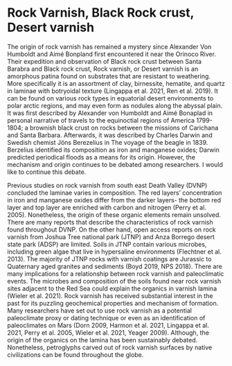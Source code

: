 # Rock Varnish, Black Rock crust, Desert varnish

The origin of rock varnish has remained a mystery since Alexander Von Humboldt and Aimé Bonpland first encountered it near the Orinoco River. Their expedition and observation of Black rock crust between Santa Barabra and 
Black rock crust, Rock varnish, or Desert varnish is an amorphous patina found on substrates that are resistant to weathering. More specifically it is an assortment of clay, birnessite, hematite, and quartz in laminae with
botryoidal texture (Lingappa et al. 2021, Ren et al. 2019). It can be found on various rock types
in equatorial desert environments to polar arctic regions, and may even form as nodules along the
abyssal plain. It was first described by Alexander von Humboldt and Aimé Bonaplad in personal
narrative of travels to the equinoctial regions of America 1799-1804; a brownish black crust on
rocks between the missions of Carichana and Santa Barbara. Afterwards, it was described by Charles Darwin and
Swedish chemist Jöns Berezelius in The voyage of the beagle in 1839. Berzelius identified its
composition as iron and manganese oxides; Darwin predicted periodical floods as a means for its
origin. However, the mechanism and origin continues to be debated among researchers. I would
like to continue this debate.

Previous studies on rock varnish from south east Death Valley (DVNP) concluded the
laminae varies in composition. The red layers’ concentration in iron and manganese oxides differ
from the darker layers- the bottom red layer and top layer are enriched with carbon and nitrogen
(Perry et al. 2005). Nonetheless, the origin of these organic elements remain unsolved. There are
many reports that describe the characteristics of rock varnish found throughout DVNP.
On the other hand, open access reports on rock varnish from Joshua Tree national park
(JTNP) and Anza Borrego desert state park (ADSP) are limited. Soils in JTNP contain various
microbes, including green algae that live in hypersaline environments (Flechtner et al. 2013).
The majority of JTNP rocks with varnish coatings are Jurassic to Quaternary aged granites and
sediments (Boyd 2019, NPS 2018). There are many implications for a relationship between rock
varnish and paleoclimatic events. The microbes and composition of the soils found near rock
varnish sites adjacent to the Red Sea could explain the organics in varnish lamina (Wieler et al.
2021). Rock varnish has received substantial interest in the past for its puzzling geochemical
properties and mechanism of formation.
Many researchers have set out to use rock varnish as a potential paleoclimate proxy or
dating technique or even as an identification of paleoclimates on Mars (Dorn 2009, Harmon et
al. 2021, Lingappa et al. 2021, Perry et al. 2005, Wieler et al. 2021, Yeager 2009). Although, the
origin of the organics on the lamina has been sustainably debated. Nonetheless, petroglyphs
carved out of rock varnish surfaces by native civilizations can be found throughout the globe.